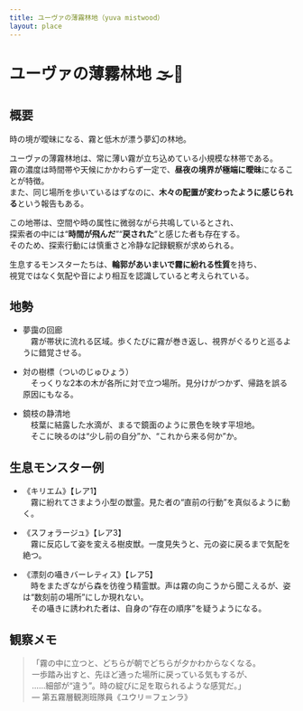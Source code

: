 ```yaml
---
title: ユーヴァの薄霧林地（yuva mistwood）
layout: place
---
```


# ユーヴァの薄霧林地 🌫🌲

## 概要
時の境が曖昧になる、霧と低木が漂う夢幻の林地。

ユーヴァの薄霧林地は、常に薄い霧が立ち込めている小規模な林帯である。  
霧の濃度は時間帯や天候にかかわらず一定で、**昼夜の境界が極端に曖昧**になることが特徴。  
また、同じ場所を歩いているはずなのに、**木々の配置が変わったように感じられる**という報告もある。

この地帯は、空間や時の属性に微弱ながら共鳴しているとされ、  
探索者の中には“**時間が飛んだ**”“**戻された**”と感じた者も存在する。  
そのため、探索行動には慎重さと冷静な記録観察が求められる。

生息するモンスターたちは、**輪郭があいまいで霧に紛れる性質**を持ち、  
視覚ではなく気配や音により相互を認識していると考えられている。

## 地勢
- 夢靄の回廊  
　霧が帯状に流れる区域。歩くたびに霧が巻き返し、視界がぐるりと巡るように錯覚させる。

- 対の樹標（ついのじゅひょう）  
　そっくりな2本の木が各所に対で立つ場所。見分けがつかず、帰路を誤る原因にもなる。

- 鏡枝の静清地  
　枝葉に結露した水滴が、まるで鏡面のように景色を映す平坦地。  
　そこに映るのは“少し前の自分”か、“これから来る何か”か。

## 生息モンスター例
- 《キリエム》【レア1】  
　霧に紛れてさまよう小型の獣霊。見た者の“直前の行動”を真似るように動く。

- 《スフォラージュ》【レア3】  
　霧に反応して姿を変える樹皮獣。一度見失うと、元の姿に戻るまで気配を絶つ。

- 《漂刻の囁きバーレティス》【レア5】  
　時をまたぎながら森を彷徨う精霊獣。声は霧の向こうから聞こえるが、姿は“数刻前の場所”にしか現れない。  
　その囁きに誘われた者は、自身の“存在の順序”を疑うようになる。

## 観察メモ
> 「霧の中に立つと、どちらが朝でどちらが夕かわからなくなる。  
> 一歩踏み出すと、先ほど通った場所に戻っている気もするが、  
> ……細部が“違う”。時の綻びに足を取られるような感覚だ。」  
> ― 第五霧層観測班隊員《ユウリ＝フェンラ》
